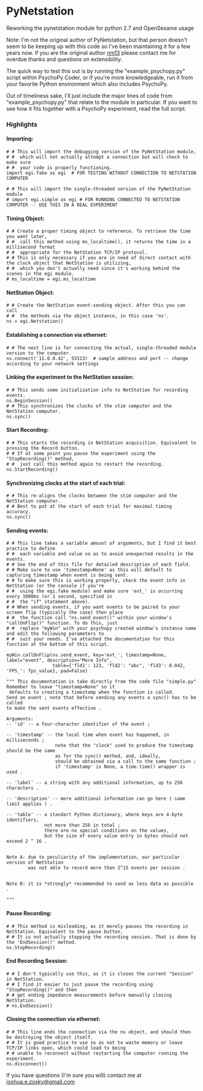 # PyNetstation
Reworking the pynetstation module for python 2.7 and OpenSesame usage

Note: I'm not the original author of PyNetstation, but that person doesn't seem to be keeping up with this code so I've been maintaining it for a few years now. If you are the original author [nm13](https://github.com/nm13) please contact me for overdue thanks and questions on extensibility.

The quick way to test this out is by running the "example_psychopy.py" script within PsychoPy Coder, or if you're more knowledgeable, run it from your favorite Python environment which also includes PsychoPy.

Out of timeliness sake, I'll just include the major lines of code from "example_psychopy.py" that relate to the module in particular. If you want to see how it fits together with a PsychoPy experiment, read the full script.

### Highlights

#### Importing:
```
# # This will import the debugging version of the PyNetStation module,
# #  which will not actually attempt a connection but will check to make sure
# #  your code is properly functioning.
import egi.fake as egi  # FOR TESTING WITHOUT CONNECTION TO NETSTATION COMPUTER

# # This will import the single-threaded version of the PyNetStation module
# import egi.simple as egi # FOR RUNNING CONNECTED TO NETSTATION COMPUTER -- USE THIS IN A REAL EXPERIMENT
```

#### Timing Object:
```
# # Create a proper timing object to reference. To retrieve the time you want later,
# #  call this method using ms_localtime(), it returns the time in a millisecond format
# #  appropriate for the NetStation TCP/IP protocol.
# # This is only necessary if you are in need of direct contact with the clock object that NetStation is utilizing,
# #  which you don't actually need since it's working behind the scenes in the egi module.
# ms_localtime = egi.ms_localtime
```

#### NetStation Object:
```
# # Create the NetStation event-sending object. After this you can call
# #  the methods via the object instance, in this case 'ns'.
ns = egi.Netstation()
```

#### Establishing a connection via ethernet:
```
# # The next line is for connecting the actual, single-threaded module version to the computer.
ns.connect('11.0.0.42', 55513)  # sample address and port -- change according to your network settings
```

#### Linking the experiment to the NetStation session:
```
# # This sends some initialization info to NetStation for recording events.
ns.BeginSession()
# # This synchronizes the clocks of the stim computer and the NetStation computer.
ns.sync()
```

#### Start Recording:
```
# # This starts the recording in NetStation acquisition. Equivalent to pressing the Record button.
# # If at some point you pause the experiment using the "StopRecording()" method,
# #  just call this method again to restart the recording.
ns.StartRecording()
```

#### Synchronizing clocks at the start of each trial:
```
# # This re-aligns the clocks between the stim computer and the NetStation computer.
# # Best to put at the start of each trial for maximal timing accuracy.
ns.sync()
```

#### Sending events:
```
# # This line takes a variable amount of arguments, but I find it best practice to define
# #  each variable and value so as to avoid unexpected results in the events.
# # See the end of this file for detailed description of each field.
# # Make sure to use 'timestamp=None' as this will default to capturing timestamp when event is being sent.
# # To make sure this is working properly, check the event info in NetStation (or the console if you're
# #  using the egi.fake module) and make sure 'evt_' is occurring every 1000ms (or 1 second, specified in
# #  the "if" statement above).
# # When sending events, if you want events to be paired to your screen flip (typically the case) then place
# #  the function call "ns.send_event()" within your window's "callOnFlip()" function. To do this, just
# #  replace "myWin" with your psychopy created window's instance name and edit the following parameters to
# #  suit your needs. I've attached the documentation for this function at the bottom of this script.

myWin.callOnFlip(ns.send_event, key='evt_', timestamp=None, label="event", description="More Info",
                 table={'fld1': 123, 'fld2': "abc", 'fld3': 0.042, 'FPS_': fps_value}, pad=False)

""" This documentation is take directly from the code file "simple.py" Remember to leave "timestamp=None" so it
 defaults to creating a timestamp when the function is called. 
Send an event ; note that before sending any events a sync() has to be called
to make the sent events effective .

Arguments:
-- 'id' -- a four-character identifier of the event ;

-- 'timestamp' -- the local time when event has happened, in milliseconds ;
                  note that the "clock" used to produce the timestamp should be the same
                  as for the sync() method, and, ideally,
                  should be obtained via a call to the same function ;
                  if 'timestamp' is None, a time.time() wrapper is used .

-- 'label' -- a string with any additional information, up to 256 characters .

-- 'description' -- more additional information can go here ( same limit applies ) .

-- 'table' -- a standart Python dictionary, where keys are 4-byte identifiers,
              not more than 256 in total ;
              there are no special conditions on the values,
              but the size of every value entry in bytes should not exceed 2 ^ 16 .


Note A: due to peculiarity of the implementation, our particular version of NetStation
        was not able to record more than 2^15 events per session .


Note B: it is *strongly* recommended to send as less data as possible .

"""
```

#### Pause Recording:
```
# # This method is misleading, as it merely pauses the recording in NetStation. Equivalent to the pause button.
# # It is not actually stopping the recording session. That is done by the 'EndSession()' method.
ns.StopRecording()
```

#### End Recording Session:
```
# # I don't typically use this, as it is closes the current "Session" in NetStation.
# # I find it easier to just pause the recording using "StopRecording()" and then
# # get ending impedance measurements before manually closing NetStation.
# ns.EndSession()
```

#### Closing the connection via ethernet:
```
# # This line ends the connection via the ns object, and should then be destroying the object itself.
# # It is good practice to use so as not to waste memory or leave TCP/IP links open, which could lead to being
# # unable to reconnect without restarting the computer running the experiment.
ns.disconnect()
```

If you have questions (I'm sure you will) contact me at [joshua.e.zosky@gmail.com](mailto:joshua.e.zosky@gmail.com)
